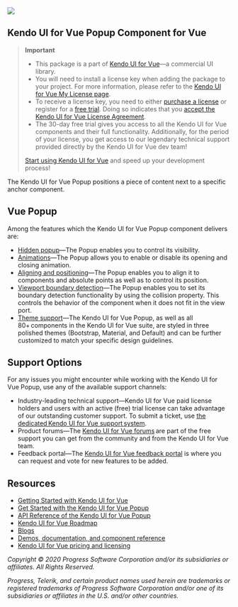 <a href="https://www.telerik.com/kendo-vue-ui/?utm_medium=referral&utm_source=npm&utm_campaign=kendo-ui-vue-trial-npm-popup&utm_content=banner" target="_blank">
<img src="https://www.telerik.com/kendo-vue-ui/npm-banner.svg">
</a>


## Kendo UI for Vue Popup Component for Vue

> **Important**
> * This package is а part of [Kendo UI for Vue](https://www.telerik.com/kendo-vue-ui/?utm_medium=referral&utm_source=npm&utm_campaign=kendo-ui-vue-trial-npm-popup)&mdash;a commercial UI library.
> * You will need to install a license key when adding the package to your project. For more information, please refer to the [Kendo UI for Vue My License page](https://www.telerik.com/kendo-vue-ui/my-license/?utm_medium=referral&utm_source=npm&utm_campaign=kendo-ui-vue-trial-npm-popup).
> * To receive a license key, you need to either [purchase a license](https://www.telerik.com/purchase/kendo-ui?utm_medium=referral&utm_source=npm&utm_campaign=kendo-ui-vue-trial-npm-popup) or register for a [free trial](https://www.telerik.com/download-login-v2-kendo-vue-ui?utm_medium=referral&utm_source=npm&utm_campaign=kendo-ui-vue-trial-npm-popup). Doing so indicates that you [accept the Kendo UI for Vue License Agreement](https://www.telerik.com/purchase/license-agreement/kendo-ui?utm_medium=referral&utm_source=npm&utm_campaign=kendo-ui-vue-trial-npm-popup).
> * The 30-day free trial gives you access to all the Kendo UI for Vue components and their full functionality. Additionally, for the period of your license, you get access to our legendary technical support provided directly by the Kendo UI for Vue dev team!
>
> [Start using Kendo UI for Vue](https://www.telerik.com/download-login-v2-kendo-vue-ui?utm_medium=referral&utm_source=npm&utm_campaign=kendo-ui-vue-trial-npm-popup) and speed up your development process!

The Kendo UI for Vue Popup positions a piece of content next to a specific anchor component.

## Vue Popup

Among the features which the Kendo UI for Vue Popup component delivers are:

* [Hidden popup](https://www.telerik.com/kendo-vue-ui/components/popup/hidden-state/)&mdash;The Popup enables you to control its visibility.
* [Animations](https://www.telerik.com/kendo-vue-ui/components/popup/animations/)&mdash;The Popup allows you to enable or disable its opening and closing animation.
* [Aligning and positioning](https://www.telerik.com/kendo-vue-ui/components/popup/aligning-positioning/)&mdash;The Popup enables you to align it to components and absolute points as well as to control its position.
* [Viewport boundary detection](https://www.telerik.com/kendo-vue-ui/components/popup/viewport-boundary/)&mdash;The Popup enables you to set its boundary detection functionality by using the collision property. This controls the behavior of the component when it does not fit in the view port.
* [Theme support](https://www.telerik.com/kendo-vue-ui/components/styling/?utm_medium=referral&utm_source=npm&utm_campaign=kendo-ui-vue-trial-npm-popup)&mdash;The Kendo UI for Vue Popup, as well as all 80+ components in the Kendo UI for Vue suite, are styled in three polished themes (Bootstrap, Material, and Default) and can be further customized to match your specific design guidelines.

## Support Options

For any issues you might encounter while working with the Kendo UI for Vue Popup, use any of the available support channels:

* Industry-leading technical support&mdash;Kendo UI for Vue paid license holders and users with an active (free) trial license can take advantage of our outstanding customer support. To submit a ticket, use [the dedicated Kendo UI for Vue support system](https://www.telerik.com/account/support-tickets?utm_medium=referral&utm_source=npm&utm_campaign=kendo-ui-vue-trial-npm-all).
* Product forums&mdash;The [Kendo UI for Vue forums](https://www.telerik.com/forums/kendo-ui-vue?utm_medium=referral&utm_source=npm&utm_campaign=kendo-ui-vue-trial-npm-all) are part of the free support you can get from the community and from the Kendo UI for Vue team.
* Feedback portal&mdash;The [Kendo UI for Vue feedback portal](https://feedback.telerik.com/kendo-vue-ui?utm_medium=referral&utm_source=npm&utm_campaign=kendo-ui-vue-trial-npm-all) is where you can request and vote for new features to be added.

## Resources

* [Getting Started with Kendo UI for Vue](https://www.telerik.com/kendo-vue-ui/getting-started/?utm_medium=referral&utm_source=npm&utm_campaign=kendo-ui-vue-trial-npm-popup)
* [Get Started with the Kendo UI for Vue Popup](https://www.telerik.com/kendo-vue-ui/components/popup/?utm_medium=referral&utm_source=npm&utm_campaign=kendo-ui-vue-trial-npm-popup)
* [API Reference of the Kendo UI for Vue Popup](https://www.telerik.com/kendo-vue-ui/components/popup/api/PopupProps/?utm_medium=referral&utm_source=npm&utm_campaign=kendo-ui-vue-trial-npm-popup)
* [Kendo UI for Vue Roadmap](https://www.telerik.com/kendo-vue-ui/roadmap/?utm_medium=referral&utm_source=npm&utm_campaign=kendo-ui-vue-trial-npm-popup)
* [Blogs](https://www.telerik.com/blogs/tag/vue?utm_medium=referral&utm_source=npm&utm_campaign=kendo-ui-vue-trial-npm-popup)
* [Demos, documentation, and component reference](https://www.telerik.com/kendo-vue-ui/components/?utm_medium=referral&utm_source=npm&utm_campaign=kendo-ui-vue-trial-npm-popup)
* [Kendo UI for Vue pricing and licensing](https://www.telerik.com/purchase/kendo-ui?utm_medium=referral&utm_source=npm&utm_campaign=kendo-ui-vue-trial-npm-popup)

*Copyright © 2020 Progress Software Corporation and/or its subsidiaries or affiliates. All Rights Reserved.*

*Progress, Telerik, and certain product names used herein are trademarks or registered trademarks of Progress Software Corporation and/or one of its subsidiaries or affiliates in the U.S. and/or other countries.*
